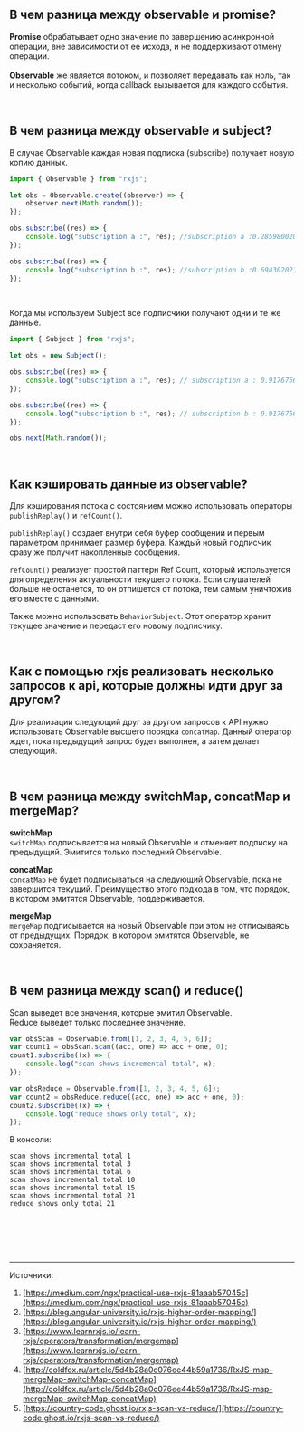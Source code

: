 ## <a name="observable-promise"></a>В чем разница между observable и promise?

**Promise** обрабатывает одно значение по завершению асинхронной операции, вне зависимости от ее исхода, и не поддерживают отмену операции.
<br>
<br>
**Observable** же является потоком, и позволяет передавать как ноль, так и несколько событий, когда callback вызывается для каждого события.

<br/>

## <a name="observable-subject"></a>В чем разница между observable и subject?

В случае Observable каждая новая подписка (subscribe) получает новую копию данных.

```typescript
import { Observable } from "rxjs";

let obs = Observable.create((observer) => {
	observer.next(Math.random());
});

obs.subscribe((res) => {
	console.log("subscription a :", res); //subscription a :0.2859800202682865
});

obs.subscribe((res) => {
	console.log("subscription b :", res); //subscription b :0.694302021731573
});
```

<br/>

Когда мы используем Subject все подписчики получают одни и те же данные.

```typescript
import { Subject } from "rxjs";

let obs = new Subject();

obs.subscribe((res) => {
	console.log("subscription a :", res); // subscription a : 0.91767565496093
});

obs.subscribe((res) => {
	console.log("subscription b :", res); // subscription b : 0.91767565496093
});

obs.next(Math.random());
```

<br/>

## <a name="how-to-cache"></a>Как кэшировать данные из observable?

Для кэширования потока с состоянием можно использовать операторы `publishReplay()` и `refCount()`.

`publishReplay()` создает внутри себя буфер сообщений и первым параметром принимает размер буфера. Каждый новый подписчик сразу же получит накопленные сообщения.

`refCount()` реализует простой паттерн Ref Count, который используется для определения актуальности текущего потока. Если слушателей больше не останется, то он отпишется от потока, тем самым уничтожив его вместе с данными.

Также можно использовать `BehaviorSubject`. Этот оператор хранит текущее значение и передаст его новому подписчику.

<br/>

## <a name="order-api-calls"></a>Как с помощью rxjs реализовать несколько запросов к api, которые должны идти друг за другом?

Для реализации следующий друг за другом запросов к API нужно использовать Observable высшего порядка `concatMap`. Данный оператор ждет, пока предыдущий запрос будет выполнен, а затем делает следующий.

<br/>

## <a name="switchMap-concatMap-mergeMap"></a>В чем разница между switchMap, concatMap и mergeMap?

**switchMap** <br/>
`switchMap` подписывается на новый Observable и отменяет подписку на предыдущий. Эмитится только последний Observable.

**concatMap** <br/>
`concatMap` не будет подписываться на следующий Observable, пока не завершится текущий. Преимущество этого подхода в том, что порядок, в котором эмитятся Observable, поддерживается.

**mergeMap** <br/>
`mergeMap` подписывается на новый Observable при этом не отписываясь от предыдущих. Порядок, в котором эмитятся Observable, не сохраняется.

<br/>

## <a name="scan-reduce"></a>В чем разница между scan() и reduce()

Scan выведет все значения, которые эмитил Observable. <br/>
Reduce выведет только последнее значение.

```typescript
var obsScan = Observable.from([1, 2, 3, 4, 5, 6]);
var count1 = obsScan.scan((acc, one) => acc + one, 0);
count1.subscribe((x) => {
	console.log("scan shows incremental total", x);
});

var obsReduce = Observable.from([1, 2, 3, 4, 5, 6]);
var count2 = obsReduce.reduce((acc, one) => acc + one, 0);
count2.subscribe((x) => {
	console.log("reduce shows only total", x);
});
```

В консоли:

```
scan shows incremental total 1
scan shows incremental total 3
scan shows incremental total 6
scan shows incremental total 10
scan shows incremental total 15
scan shows incremental total 21
reduce shows only total 21
```

<br/>
<br/>
<br/>
<br/>

<hr/>

Источники:<br/>

1. [https://medium.com/ngx/practical-use-rxjs-81aaab57045c](https://medium.com/ngx/practical-use-rxjs-81aaab57045c)
2. [https://blog.angular-university.io/rxjs-higher-order-mapping/](https://blog.angular-university.io/rxjs-higher-order-mapping/)
3. [https://www.learnrxjs.io/learn-rxjs/operators/transformation/mergemap](https://www.learnrxjs.io/learn-rxjs/operators/transformation/mergemap)
4. [http://coldfox.ru/article/5d4b28a0c076ee44b59a1736/RxJS-map-mergeMap-switchMap-concatMap](http://coldfox.ru/article/5d4b28a0c076ee44b59a1736/RxJS-map-mergeMap-switchMap-concatMap)
5. [https://country-code.ghost.io/rxjs-scan-vs-reduce/](https://country-code.ghost.io/rxjs-scan-vs-reduce/)
